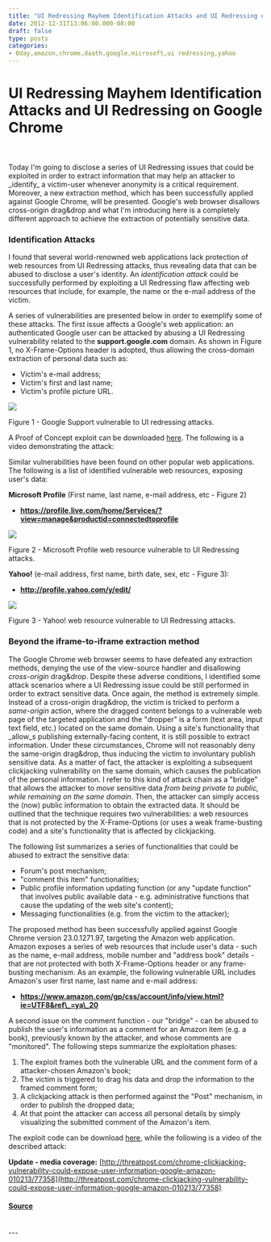 ```yaml
---
title: "UI Redressing Mayhem Identification Attacks and UI Redressing on Google Chrome"
date: 2012-12-31T13:06:00.000-08:00
draft: false
type: posts
categories: 
- 0day,amazon,chrome,daath,google,microsoft,ui redressing,yahoo
---
```

# UI Redressing Mayhem Identification Attacks and UI Redressing on Google Chrome

<br/>

<br/>
Today I'm going to disclose a series of UI Redressing issues that could be exploited in order to extract information that may help an attacker to _identify_ a victim-user whenever anonymity is a critical requirement. Moreover, a new extraction method, which has been successfully applied against Google Chrome, will be presented. Google's web browser disallows cross-origin drag&drop and what I'm introducing here is a completely different approach to achieve the extraction of potentially sensitive data.  
  

### Identification Attacks

  
I found that several world-renowned web applications lack protection of web resources from UI Redressing attacks, thus revealing data that can be abused to disclose a user's identity. An _identification attack_ could be successfully performed by exploiting a UI Redressing flaw affecting web resources that include, for example, the name or the e-mail address of the victim.  
  
A series of vulnerabilities are presented below in order to exemplify some of these attacks. The first issue affects a Google's web application: an authenticated Google user can be attacked by abusing a UI Redressing vulnerability related to the **support.google.com** domain. As shown in Figure 1, no X-Frame-Options header is adopted, thus allowing the cross-domain extraction of personal data such as:

-   Victim's e-mail address;
-   Victim's first and last name;
-   Victim's profile picture URL.

[![](https://blogger.googleusercontent.com/img/b/R29vZ2xl/AVvXsEhc-maG9MQhQgsrrr1rkBcPk11fxkHsGq-Vl6oHUPS-KzAoqYaOU-FCLT15WrJxj1tnju1TfdyrXnd5kiWXs1YrjpdXEpCkevy99lns1KizUca8bk2prSXYTs-7ZmM1yB7nL4N5nUrg5Qrr/s1600/support_google.png)](https://blogger.googleusercontent.com/img/b/R29vZ2xl/AVvXsEhc-maG9MQhQgsrrr1rkBcPk11fxkHsGq-Vl6oHUPS-KzAoqYaOU-FCLT15WrJxj1tnju1TfdyrXnd5kiWXs1YrjpdXEpCkevy99lns1KizUca8bk2prSXYTs-7ZmM1yB7nL4N5nUrg5Qrr/s1600/support_google.png)

Figure 1 - Google Support vulnerable to UI redressing attacks.

  

A Proof of Concept exploit can be downloaded [here](https://github.com/daath1/nibblesec/tree/master/ui_redressing_mayhem/google_support). The following is a video demonstrating the attack:

  
  

  
Similar vulnerabilities have been found on other popular web applications. The following is a list of identified vulnerable web resources, exposing user's data:  
  
**Microsoft Profile** (First name, last name, e-mail address, etc - Figure 2)  

-   **https://profile.live.com/home/Services/?view=manage&productid=connectedtoprofile**

[![](https://blogger.googleusercontent.com/img/b/R29vZ2xl/AVvXsEjWuuo2PNz3tou3NjIdPSytGQmrsv3wgqD9RuaBQqul435R3k1OElh4oo35V1O8TbguSs2uipVKjUegK5QDKu8ChBrHoIfA0I1LvoTE9C5OcgKrRKrkRxn6n36ruKf3NBcDGqfsagMybNNk/s640/microsoft.png)](https://blogger.googleusercontent.com/img/b/R29vZ2xl/AVvXsEjWuuo2PNz3tou3NjIdPSytGQmrsv3wgqD9RuaBQqul435R3k1OElh4oo35V1O8TbguSs2uipVKjUegK5QDKu8ChBrHoIfA0I1LvoTE9C5OcgKrRKrkRxn6n36ruKf3NBcDGqfsagMybNNk/s1600/microsoft.png)

Figure 2 - Microsoft Profile web resource vulnerable to UI Redressing attacks.

  
**Yahoo!** (e-mail address, first name, birth date, sex, etc - Figure 3):  

-   **http://profile.yahoo.com/y/edit/**

[![](https://blogger.googleusercontent.com/img/b/R29vZ2xl/AVvXsEiTpUQGYEfdCJEgA0ThfHQ7LyOTPbVSLYbTa7Z65HKsg9J_k-SxcnPGzf1-YWrBSmZ13_HGHMN6jBy26P_Q37dO_EWVx5Nt6t2tuV7eCpc_0II6Ae-eR7usQWOwn0h-CXQOYaSdZpfltG8q/s1600/yahoo.png)](https://blogger.googleusercontent.com/img/b/R29vZ2xl/AVvXsEiTpUQGYEfdCJEgA0ThfHQ7LyOTPbVSLYbTa7Z65HKsg9J_k-SxcnPGzf1-YWrBSmZ13_HGHMN6jBy26P_Q37dO_EWVx5Nt6t2tuV7eCpc_0II6Ae-eR7usQWOwn0h-CXQOYaSdZpfltG8q/s1600/yahoo.png)

Figure 3 - Yahoo! web resource vulnerable to UI Redressing attacks.

### Beyond the iframe-to-iframe extraction method

  
The Google Chrome web browser seems to have defeated any extraction methods, denying the use of the view-source handler and disallowing _cross-origin_ drag&drop. Despite these adverse conditions, I identified some attack scenarios where a UI Redressing issue could be still performed in order to extract sensitive data. Once again, the method is extremely simple. Instead of a cross-origin drag&drop, the victim is tricked to perform a _same-origin_ action, where the dragged content belongs to a vulnerable web page of the targeted application and the "dropper" is a form (text area, input text field, etc.) located on the same domain. Using a site's functionality that _allow_s publishing externally-facing content, it is still possible to extract information. Under these circumstances, Chrome will not reasonably deny the same-origin drag&drop, thus inducing the victim to involuntary publish sensitive data. As a matter of fact, the attacker is exploiting a subsequent clickjacking vulnerability on the same domain, which causes the publication of the personal information. I refer to this kind of attack chain as a "bridge" that allows the attacker to _move_ sensitive data _from being private to public, while remaining on the same domain_. Then, the attacker can simply access the (now) public information to obtain the extracted data. It should be outlined that the technique requires two vulnerabilities: a web resources that is not protected by the X-Frame-Options (or uses a weak frame-busting code) and a site's functionality that is affected by clickjacking.  
  
The following list summarizes a series of functionalities that could be abused to extract the sensitive data:  

-   Forum's post mechanism;
-   "comment this item" functionalities;
-   Public profile information updating function (or any "update function" that involves public available data - e.g. administrative functions that cause the updating of the web site's content);
-   Messaging functionalities (e.g. from the victim to the attacker);

The proposed method has been successfully applied against Google Chrome version 23.0.1271.97, targeting the Amazon web application. Amazon exposes a series of web resources that include user's data - such as the name, e-mail address, mobile number and "address book" details - that are not protected with both X-Frame-Options header or any frame-busting mechanism. As an example, the following vulnerable URL includes Amazon's user first name, last name and e-mail address:  

-   **https://www.amazon.com/gp/css/account/info/view.html?ie=UTF8&ref\_=ya\_20**

A second issue on the comment function - our "bridge" - can be abused to publish the user's information as a comment for an Amazon item (e.g. a book), previously known by the attacker, and whose comments are "monitored". The following steps summarize the exploitation phases:  

1.  The exploit frames both the vulnerable URL and the comment form of a attacker-chosen Amazon's book;
2.  The victim is triggered to drag his data and drop the information to the framed comment form;
3.  A clickjacking attack is then performed against the "Post" mechanism, in order to publish the dropped data;
4.  At that point the attacker can access all personal details by simply visualizing the submitted comment of the Amazon's item.

The exploit code can be download [here](https://github.com/daath1/nibblesec/tree/master/ui_redressing_mayhem/amazon), while the following is a video of the described attack:

  
  
  
**Update - media coverage:** [http://threatpost.com/chrome-clickjacking-vulnerability-could-expose-user-information-google-amazon-010213/77358](http://threatpost.com/chrome-clickjacking-vulnerability-could-expose-user-information-google-amazon-010213/77358)

#### [Source](http://blog.nibblesec.org/feeds/5723939286487735656/comments/default)

<br/>
---
